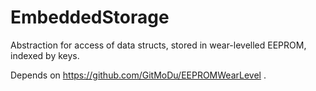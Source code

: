 # EmbeddedStorage
Abstraction for access of data structs, stored in wear-levelled EEPROM, indexed by keys.

Depends on https://github.com/GitMoDu/EEPROMWearLevel .
